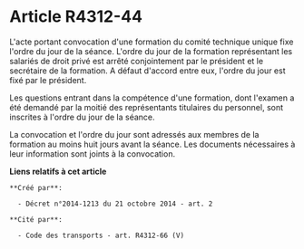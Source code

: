 # Article R4312-44

L'acte portant convocation d'une formation du comité technique unique fixe l'ordre du jour de la séance. L'ordre du jour de
la formation représentant les salariés de droit privé est arrêté conjointement par le président et le secrétaire de la
formation. A défaut d'accord entre eux, l'ordre du jour est fixé par le président. 

Les questions entrant dans la compétence d'une formation, dont l'examen a été demandé par la moitié des représentants
titulaires du personnel, sont inscrites à l'ordre du jour de la séance. 

La convocation et l'ordre du jour sont adressés aux membres de la formation au moins huit jours avant la séance. Les
documents nécessaires à leur information sont joints à la convocation.

**Liens relatifs à cet article**

	**Créé par**:

	  - Décret n°2014-1213 du 21 octobre 2014 - art. 2

	**Cité par**:

	  - Code des transports - art. R4312-66 (V)
